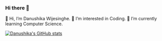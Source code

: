### Hi there 👋

👋 Hi, I’m Danushika Wijesinghe.
👀 I’m interested in Coding.
🌱 I’m currently learning Computer Science.



[![Danushika's GitHub stats](https://github-readme-stats-sigma-five.vercel.app/api?username=dana528&hide=prs&show_icons=true&theme=radical)](https://github.com/Tharushi-Chethana)



